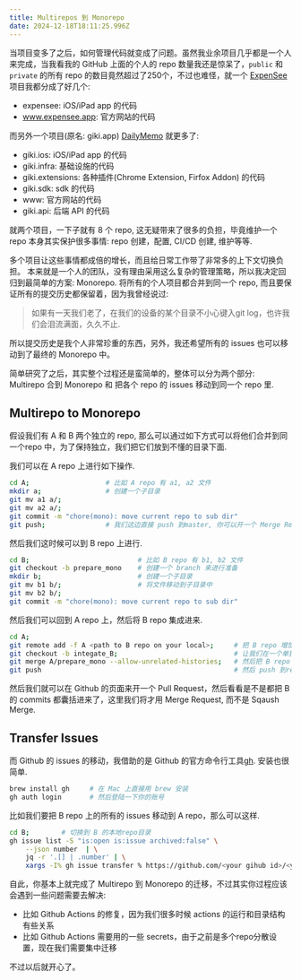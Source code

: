```yaml
---
title: Multirepos 到 Monorepo
date: 2024-12-18T18:11:25.996Z
---
```



当项目变多了之后，如何管理代码就变成了问题。虽然我业余项目几乎都是一个人来完成，当我看我的
GitHub 上面的个人的 repo 数量我还是惊呆了，`public` 和 `private` 的所有 repo
的数目竟然超过了250个，不过也难怪，就一个 [ExpenSee](https://expensee.app)
项目我都分成了好几个:

* expensee: iOS/iPad app 的代码
* www.expensee.app: 官方网站的代码

而另外一个项目(原名: giki.app) [DailyMemo](https://dailymemo.app) 就更多了:

* giki.ios: iOS/iPad app 的代码
* giki.infra: 基础设施的代码
* giki.extensions: 各种插件(Chrome Extension, Firfox Addon) 的代码
* giki.sdk: sdk 的代码
* www: 官方网站的代码
* giki.api: 后端 API 的代码

就两个项目，一下子就有 8 个 repo, 这无疑带来了很多的负担，毕竟维护一个 repo 本身其实保护很多事情: repo 创建，配置, CI/CD 创建, 维护等等.

多个项目让这些事情都成倍的增长，而且给日常工作带了非常多的上下文切换负担。 
本来就是一个人的团队，没有理由采用这么复杂的管理策略，所以我决定回归到最简单的方案: Monorepo. 
将所有的个人项目都合并到同一个 repo,
而且要保证所有的提交历史都保留着，因为我曾经说过:

> 如果有一天我们老了，在我们的设备的某个目录不小心键入git log，也许我们会泪流满面，久久不止.

所以提交历史是我个人非常珍重的东西，另外，我还希望所有的 issues
也可以移动到了最终的 Monorepo 中。

简单研究了之后，其实整个过程还是蛮简单的，整体可以分为两个部分: Multirepo
合到 Monorepo 和 把各个 repo 的 issues 移动到同一个 repo 里.

## Multirepo to Monorepo

假设我们有 A 和 B 两个独立的 repo,
那么可以通过如下方式可以将他们合并到同一个repo
中，为了保持独立，我们把它们放到不懂的目录下面.

我们可以在 A repo 上进行如下操作.

```sh
cd A;                   # 比如 A repo 有 a1, a2 文件
mkdir a;                # 创建一个子目录
git mv a1 a/;
git mv a2 a/;
git commit -m "chore(mono): move current repo to sub dir"
git push;               # 我们这边直接 push 到master, 你可以开一个 Merge Request 来进行.
```

然后我们这时候可以到 B repo 上进行.

```sh
cd B;                           # 比如 B repo 有 b1, b2 文件
git checkout -b prepare_mono    # 创建一个 branch 来进行准备
mkdir b;                        # 创建一个子目录
git mv b1 b/;                   # 将文件移动到子目录中
git mv b2 b/;
git commit -m "chore(mono): move current repo to sub dir"
```

然后我们可以回到 A repo 上，然后将 B repo 集成进来.

```sh
cd A;
git remote add -f A <path to B repo on your local>;     # 把 B repo 增加成其中的一个 remote  
git checkout -b integate_B;                             # 让我们在一个单独的分之来进行把
git merge A/prepare_mono --allow-unrelated-histories;   # 然后把 B repo 的commits 集成进来
git push                                                # 然后 push 到remote branch 
```
然后我们就可以在 Github 的页面来开一个 Pull Request，然后看看是不是都把 B 的
commits 都囊括进来了，这里我们将才用 Merge Request, 而不是 Sqaush Merge.

## Transfer Issues

而 Github 的 issues 的移动，我借助的是 Github 的官方命令行工具[gh](https://cli.github.com/). 安装也很简单.

```sh
brew install gh     # 在 Mac 上直接用 brew 安装
gh auth login       # 然后登陆一下你的账号
```

比如我们要把 B repo 上的所有的 issues 移动到 A repo，那么可以这样.

```sh
cd B;        # 切换到 B 的本地repo目录
gh issue list -S "is:open is:issue archived:false" \
    --json number  | \
    jq -r '.[] | .number' | \
    xargs -I% gh issue transfer % https://github.com/<your gihub id>/<your target Repo>
```

自此，你基本上就完成了 Multirepo 到 Monorepo 的迁移，不过其实你过程应该会遇到一些问题需要去解决:

* 比如 Github Actions 的修复，因为我们很多时候 actions 的运行和目录结构有些关系
* 比如 Github Actions 需要用的一些 secrets，由于之前是多个repo分散设置，现在我们需要集中迁移

不过以后就开心了。
